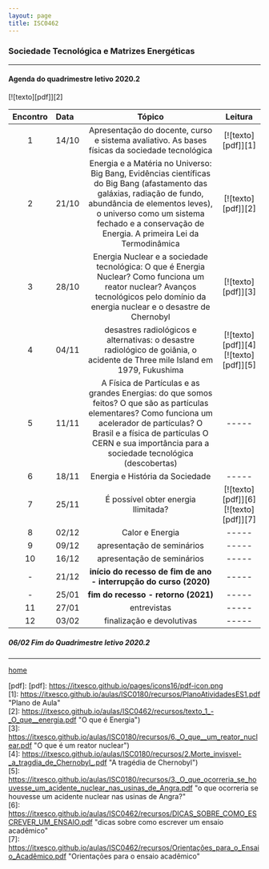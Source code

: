 ```yaml
---
layout: page
title: ISC0462
---
```

### Sociedade Tecnológica e Matrizes Energéticas
---
#### Agenda do quadrimestre letivo 2020.2  

[![texto][pdf]][2]

| Encontro  |  Data  | Tópico |  Leitura  |
|:---: | :--- | :---:| :---:|
|1|14/10	| Apresentação do docente, curso e sistema avaliativo.  As bases físicas da sociedade tecnológica | [![texto][pdf]][1] |
|2|21/10	| Energia e a Matéria no Universo: Big Bang, Evidências científicas do Big Bang (afastamento das galáxias, radiação de fundo, abundância de elementos leves), o universo como um sistema fechado e a conservação de Energia. A primeira Lei da Termodinâmica | [![texto][pdf]][2] |  
|3|28/10	|	 Energia Nuclear e a sociedade tecnológica: O que é Energia Nuclear? Como funciona um reator nuclear? Avanços tecnológicos pelo domínio da energia nuclear e o desastre de Chernobyl | [![texto][pdf]][3] |  
|4|04/11	|	 desastres radiológicos e alternativas: o desastre radiológico de goiânia, o acidente de Three mile Island em 1979, Fukushima | [![texto][pdf]][4] [![texto][pdf]][5] |  
|5|11/11	|	A Física de Partículas e as grandes Energias: do que somos feitos? O que são as partículas elementares? Como funciona um acelerador de partículas? O Brasil e a física de partículas O CERN e sua importância para a sociedade tecnológica (descobertas) | ----- |  
|6|18/11	|	Energia e História da Sociedade | -----|
|7|25/11	|	  É possível obter energia Ilimitada? | [![texto][pdf]][6] [![texto][pdf]][7] |
|8|02/12	|	  Calor e Energia | -----|
|9|09/12	|	apresentação de seminários | -----|
|10|16/12	|	 apresentação de seminários | -----|
| - |21/12| **início do recesso de fim de ano - interrupção do curso (2020)** | -----|
| - |25/01| **fim do recesso - retorno  (2021)** | -----|
|11|27/01	|	 entrevistas | -----|
|12|03/02	|	 finalização e devolutivas | -----|

#####  06/02		Fim do Quadrimestre letivo 2020.2

---
[home](index.html)  

[pdf]: [pdf]: https://itxesco.github.io/pages/icons16/pdf-icon.png  
[1]: https://itxesco.github.io/aulas/ISC0180/recursos/PlanoAtividadesES1.pdf "Plano de Aula"  
[2]: https://itxesco.github.io/aulas/ISC0462/recursos/texto_1_-_O_que__energia.pdf "O que é Energia")  
[3]: https://itxesco.github.io/aulas/ISC0180/recursos/6._O_que__um_reator_nuclear.pdf "O que é um reator nuclear")  
[4]: https://itxesco.github.io/aulas/ISC0180/recursos/2.Morte_invisvel-_a_tragdia_de_Chernobyl_.pdf "A tragédia de Chernobyl")  
[5]: https://itxesco.github.io/aulas/ISC0180/recursos/3._O_que_ocorreria_se_houvesse_um_acidente_nuclear_nas_usinas_de_Angra.pdf "o que ocorreria se houvesse um acidente nuclear nas usinas de Angra?"  
[6]: https://itxesco.github.io/aulas/ISC0462/recursos/DICAS_SOBRE_COMO_ESCREVER_UM_ENSAIO.pdf "dicas sobre como escrever um ensaio acadêmico"  
[7]: https://itxesco.github.io/aulas/ISC0462/recursos/Orientações_para_o_Ensaio_Acadêmico.pdf "Orientações para o ensaio acadêmico"  
